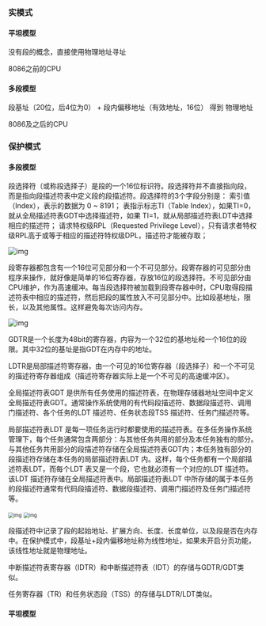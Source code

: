 ### 实模式

#### 平坦模型

没有段的概念，直接使用物理地址寻址

8086之前的CPU

#### 多段模型

段基址（20位，后4位为0） + 段内偏移地址（有效地址，16位） 得到 物理地址

8086及之后的CPU

### 保护模式

#### 多段模型

段选择符（或称段选择子）是段的一个16位标识符。段选择符并不直接指向段，而是指向段描述符表中定义段的段描述符。段选择符的3个字段分别是：
索引值（Index），表示的数据为 0 ~ 8191；
表指示标志TI（Table Index），如果TI=0，就从全局描述符表GDT中选择描述符，如果 TI=1，就从局部描述符表LDT中选择相应的描述符；
请求特权级RPL（Requested Privilege Level），只有请求者特权级RPL高于或等于相应的描述符特权级DPL，描述符才能被存取；

![img](http://hiphotos.baidu.com/xinghun_4/pic/item/69615107849e274a020881c3.jpg)

段寄存器都包含有一个16位可见部分和一个不可见部分。段寄存器的可见部分由程序来操作，就好像是简单的16位寄存器，存放16位的段选择符。不可见部分由CPU维护，作为高速缓冲。每当段选择符被加载到段寄存器中时，CPU取得段描述符表中相应的描述符，然后把段的属性放入不可见部分中。比如段基地址，限长，以及其他属性。这样避免每次访问内存。

![img](https://img2020.cnblogs.com/blog/1226829/202004/1226829-20200409145558030-1848157450.png)

GDTR是一个长度为48bit的寄存器，内容为一个32位的基地址和一个16位的段限。其中32位的基址是指GDT在内存中的地址。

LDTR是局部描述符寄存器，由一个可见的16位寄存器（段选择子）和一个不可见的描述符寄存器组成（描述符寄存器实际上是一个不可见的高速缓冲区）。

全局描述符表GDT 是供所有任务使用的描述符表，在物理存储器地址空间中定义全局描述符表GDT。通常操作系统使用的有代码段描述符、数据段描述符、调用门描述符、各个任务的LDT 描述符、任务状态段TSS 描述符、任务门描述符等。

局部描述符表LDT 是每一项任务运行时都要使用的描述符表。在多任务操作系统管理下，每个任务通常包含两部分：与其他任务共用的部分及本任务独有的部分。与其他任务共用部分的段描述符存储在全局描述符表GDT内；本任务独有部分的段描述符存储在本任务的局部描述符表LDT 内。这样，每个任务都有一个局部描述符表LDT，而每个LDT 表又是一个段，它也就必须有一个对应的LDT 描述符。该LDT 描述符存储在全局描述符表中。局部描述符表LDT 中所存储的属于本任务的段描述符通常有代码段描述符、数据段描述符、调用门描述符及任务门描述符等。

<img src="https://img2020.cnblogs.com/blog/1226829/202004/1226829-20200409150619613-1007990667.png" alt="img" style="zoom: 67%;" />

<img src="https://img2020.cnblogs.com/blog/1226829/202004/1226829-20200409150800554-1138958472.png" alt="img" style="zoom: 67%;" />

段描述符中记录了段的起始地址、扩展方向、长度、长度单位，以及段是否在内存中。在保护模式中，段基址+段内偏移地址称为线性地址，如果未开启分页功能，该线性地址就是物理地址。

中断描述符表寄存器（IDTR）和中断描述符表（IDT）的存储与GDTR/GDT类似。

任务寄存器（TR）和任务状态段（TSS）的存储与LDTR/LDT类似。

#### 平坦模型

